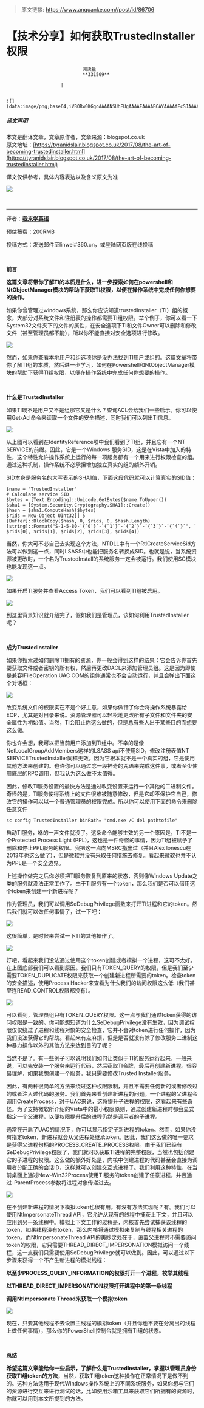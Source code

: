 > 原文链接: https://www.anquanke.com//post/id/86706 


# 【技术分享】如何获取TrustedInstaller权限


                                阅读量   
                                **331509**
                            
                        |
                        
                                                                                                                                    ![](data:image/png;base64,iVBORw0KGgoAAAANSUhEUgAAAAEAAAABCAYAAAAfFcSJAAAAAXNSR0IArs4c6QAAAARnQU1BAACxjwv8YQUAAAAJcEhZcwAADsQAAA7EAZUrDhsAAAANSURBVBhXYzh8+PB/AAffA0nNPuCLAAAAAElFTkSuQmCC)
                                                                                            



##### 译文声明

本文是翻译文章，文章原作者，文章来源：blogspot.co.uk
                                <br>原文地址：[https://tyranidslair.blogspot.co.uk/2017/08/the-art-of-becoming-trustedinstaller.html](https://tyranidslair.blogspot.co.uk/2017/08/the-art-of-becoming-trustedinstaller.html)

译文仅供参考，具体内容表达以及含义原文为准

[![](https://p5.ssl.qhimg.com/t0146ea974df492dd89.jpg)](https://p5.ssl.qhimg.com/t0146ea974df492dd89.jpg)

<br>

****

译者：[**我来学英语**](http://bobao.360.cn/member/contribute?uid=1264882569)

预估稿费：200RMB

投稿方式：发送邮件至linwei#360.cn，或登陆网页版在线投稿

**<br>**

**前言**

**这篇文章将带你了解TI的本质是什么，进一步探索如何在powershell和NtObjectManager模块的帮助下获取TI权限，以便在操作系统中完成任何你想要的操作。**

如果你曾管理过windows系统，那么你应该知道trustedInstaller（TI）组的概念，大部分对系统文件和注册表的操作都需要TI组权限。举个例子，你可以看一下System32文件夹下的文件的属性，在安全选项下TI和文件Owner可以删除和修改文件（甚至管理员都不能），所以你不能直接对安全选项进行修改。

[![](https://p1.ssl.qhimg.com/t01ff94b579d483715b.png)](https://p1.ssl.qhimg.com/t01ff94b579d483715b.png)

然而，如果你查看本地用户和组选项你是没办法找到TI用户或组的。这篇文章将带你了解TI组的本质，然后进一步学习，如何在Powershell和NtObjectManager模块的帮助下获得TI组权限，以便在操作系统中完成任何你想要的操作。<br>

<br>

**什么是TrustedInstaller**

如果TI既不是用户又不是组那它又是什么？查询ACL会给我们一些启示。你可以使用Get-Acl命令来读取一个文件的安全描述，同时我们可以列出TI信息。

[![](https://p0.ssl.qhimg.com/t012dc825f4b04d6944.png)](https://p0.ssl.qhimg.com/t012dc825f4b04d6944.png)

从上图可以看到在IdentityReference项中我们看到了TI组，并且它有一个NT SERVICE的前缀。因此，它是一个Windows 服务SID，这是在Vista中加入的特性，这个特性允许操作系统上运行的每一项服务都有一个用来进行权限检查的组。通过这种机制，操作系统不必承担增加独立真实的组的额外开销。<br>

SID本身是服务名的大写表示的SHA1值，下面这段代码就可以计算真实的SID值：



```
$name = "TrustedInstaller"
# Calculate service SID
$bytes = [Text.Encoding]::Unicode.GetBytes($name.ToUpper())
$sha1 = [System.Security.Cryptography.SHA1]::Create()
$hash = $sha1.ComputeHash($bytes)
$rids = New-Object UInt32[] 5
[Buffer]::BlockCopy($hash, 0, $rids, 0, $hash.Length)
[string]::Format("S-1-5-80-`{`0`}`-`{`1`}`-`{`2`}`-`{`3`}`-`{`4`}`", `
$rids[0], $rids[1], $rids[2], $rids[3], $rids[4])
```

当然，你大可不必自己去实现这个方法，NTDLL中有一个RtlCreateServiceSid方法可以做到这一点，同时LSASS中也能把服务名转换成SID。也就是说，当系统资源被更改时，一个名为TrustedInstall的系统服务一定会被运行。我们使用SC模块也能发现这一点。<br>

[![](https://p5.ssl.qhimg.com/t0137a2dc4934a989e9.png)](https://p5.ssl.qhimg.com/t0137a2dc4934a989e9.png)

如果开启TI服务并查看Access Token，我们可以看到TI组被启用。<br>

[![](https://p0.ssl.qhimg.com/t01760ddf161adfc2f7.png)](https://p0.ssl.qhimg.com/t01760ddf161adfc2f7.png)

到这里背景知识就介绍完了，假如我们是管理员，该如何利用TrustedInstaller呢？<br>

<br>

**成为TrustedInstaller**

如果你搜索过如何删除TI拥有的资源，你一般会得到这样的结果：它会告诉你首先要获取文件或者密钥的所有权，然后再更改DACL来添加管理员组。这是因为即使是兼容IFileOperation UAC COM的组件通常也不会自动运行，并且会弹出下面这个对话框：

[![](https://p3.ssl.qhimg.com/t017b89edbc2a7ad4cc.png)](https://p3.ssl.qhimg.com/t017b89edbc2a7ad4cc.png)

改变系统文件的权限实在不是个好主意，如果你做错了你会将操作系统暴露给EOP，尤其是对目录来说。资源管理器可以轻松地更改所有子文件和文件夹的安全属性为初始值。当然，TI会阻止你这么做的，但是总有些人出于某些目的而想要这么做。<br>

你也许会想，我可以把当前用户添加到TI组中。不幸的是像NetLocalGroupAddMembers这样的LSASS api不使用SID，修改注册表值NT SERVICETrustedInstaller同样无效。因为它根本就不是一个真实的组，它是使用其他方法来创建的。也许你可以通过念一段神奇的咒语来完成这件事，或者至少使用底层的RPC调用，但我认为这么做不太值得。

因此，修改TI服务设置的最快方法是通过改变设置来运行一个其他的二进制文件。奇怪的是，TI服务使得系统上的文件很难被随意修改，但是它却不保护它自己，修改它的操作可以以一个普通管理员的权限完成。所以你可以使用下面的命令来删除任意文件

```
sc config TrustedInstaller binPath= "cmd.exe /C del pathtofile"
```

启动TI服务，咻的一声文件就没了。这条命令能够生效的另一个原因是，TI不是一个Protected Process Light (PPL)，这也是一件奇怪的事情，因为TI组被赋予了删除和停止PPL服务的权限。我把这一点向MSRC[指出](https://bugs.chromium.org/p/project-zero/issues/detail?id=997)过（并且Alex lonescu在2013年也[这么做](http://www.alex-ionescu.com/?p=116)了），但是微软并没有采取任何措施去修复。看起来微软也并不认为PPL是一个安全边界。

上述操作做完之后你必须把TI服务恢复到原来的状态，否则像Windows Update之类的服务就没法正常工作了。由于TI服务有一个token，那么我们是否可以借用这个token来创建一个新进程呢？<br>

作为管理员，我们可以调用SeDebugPrivilege函数来打开TI进程和它的token。然后我们就可以做任何事情了，试一下吧：

[![](https://p0.ssl.qhimg.com/t01a3b7da05fb432365.png)](https://p0.ssl.qhimg.com/t01a3b7da05fb432365.png)

这很简单，是时候来尝试一下TI的其他操作了。<br>

[![](https://p5.ssl.qhimg.com/t0115a146b1173cf398.png)](https://p5.ssl.qhimg.com/t0115a146b1173cf398.png)

好吧，看起来我们没法通过使用这个token创建或者模拟一个进程，这可不太好。在上图底部我们可以看到原因。我们只有TOKEN_QUERY的权限，但是我们至少需要TOKEN_DUPLICATE权限来获取一个创建新进程所需要的token。检查token的安全描述，使用Process Hacker来查看为什么我们的访问权限这么低（我们甚至连READ_CONTROL权限都没有）。<br>

[![](https://p5.ssl.qhimg.com/t015ba8530e3913a481.png)](https://p5.ssl.qhimg.com/t015ba8530e3913a481.png)

可以看到，管理员组只有TOKEN_QUERY权限。这一点与我们通过token获得的访问权限是一致的。你可能想知道为什么SeDebugPrivilege没有生效，因为调试权限仅仅绕过了进程和线程对象的安全检查，它并不会对token进行任何操作，因为我们没法获得它的帮助。看起来有点麻烦，但是是否就没有除了修改服务二进制这种暴力操作以外的其他方法来达到目的了呢？<br>

当然不是了。有一些例子可以说明我们如何让类似于TI的服务运行起来，一般来说，可以先安装一个服务来运行代码，然后窃取TI令牌，最后再创建新进程。很容易理解，如果我想创建一个服务，我只需要修改Trusted Installer服务。<br>

因此，有两种很简单的方法来绕过这种权限限制，并且不需要任何新的或者修改过的或者注入过代码的服务。我们首先来看创建新进程的问题。一个进程的父进程会调用CreateProcess，对于UAC来说，这将提升子进程的权限，这看起来有些奇怪。为了支持微软所介绍的Vista中的最小权限原则，通过创建新进程时都会显式指定一个父进程，以便权限提升后的进程仍然是调用者的子进程。

通常在开启了UAC的情况下，你可以显示指定子新进程的token。然而，如果你没有指定token，新进程就会从父进程处继承token。因此，我们这么做的唯一要求是获得父进程句柄的PROCESS_CREATE_PROCESS权限。由于我们已经有SeDebugPrivilege权限了，我们就可以获取TI进程的完整权限，当然也包括创建它的子进程的权限。这么做的额外好处是，内核中创建进程的代码甚至会直接为调用者分配正确的会话ID，这样就可以创建交互式进程了。我们利用这种特性，在当前桌面上通过New-Win32Process使用TI服务的token创建了任意进程，并且通过-ParentProcess参数将进程对象传递进去。<br>

[![](https://p2.ssl.qhimg.com/t01a545b9d9a2bcaefe.png)](https://p2.ssl.qhimg.com/t01a545b9d9a2bcaefe.png)

在不创建新进程的情况下模拟token也很有用。有没有方法实现呢？有。我们可以使用NtImpersonateThread API，它允许从现有的线程中捕获上下文，并且可以应用到另一条线程中。模拟上下文工作的过程是，内核首先尝试捕获该线程的token，如果线程没有token，那么内核将通过模拟来复制与线程相关进程的token。而NtImpersonateThread API的美妙之处在于，设置父进程时不需要访问token的权限，它只需要THREAD_DIRECT_IMPERSONATION模拟访问一个线程，这一点我们只需要使用SeDebugPrivilege就可以做到。因此，可以通过以下步骤来获得一个不产生新进程的模拟线程：

**以至少PROCESS_QUERY_INFORMATION的权限打开一个进程，枚举其线程**

**以THREAD_DIRECT_IMPERSONATION权限打开进程中的第一条线程**

**调用NtImpersonate Thread来获取一个模拟token**

[![](https://p3.ssl.qhimg.com/t014725de379ebf30df.png)](https://p3.ssl.qhimg.com/t014725de379ebf30df.png)

现在，只要其他线程不去设置主线程的模拟token（并且你也不要在分离出的线程上做任何事情），那么你的PowerShell控制台就是拥有TI组的状态。<br>

<br>

**总结**

**希望这篇文章能给你一些启示，了解什么是TrustedInstaller，掌握以管理员身份获取TI组token的方法**，当然，获取TI组token这种操作在正常情况下是做不到的。这种方法适用于现代Windows操作系统上的不同系统服务，如果你想与它们的资源进行交互来进行测试的话，比如使用沙箱工具来获取它们所拥有的资源时，你就可以用到本文所提到的方法。


